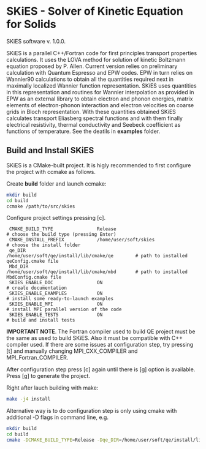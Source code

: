 # SKiES - **S**olver of **Ki**netic **E**quation for **S**olids

SKiES software v. 1.0.0.

SKiES is a parallel C++/Fortran code for first principles transport properties calculations. It uses the LOVA method for solution of kinetic Boltzmann equation proposed by P. Allen.
Current version relies on preliminary calculation with Quantum Espresso and EPW codes.
EPW in turn relies on Wannier90 calculations to obtain all the quantities required next in maximally localized Wannier function representation. SKiES uses quantities in this representation and routines for Wannier interpolation as provided in EPW as an external library to obtain electron and phonon energies, matrix elements of electron-phonon interaction and electron velocities on coarse grids in Bloch representation. With these quantities obtained SKiES calculates transport Eliasberg spectral functions and with them finally electrical resistivity, thermal conductivity and Seebeck coefficient as functions of temperature. See the deatils in **examples** folder.


## Build and Install SKiES

SKiES is a CMake-built project.
It is higly recommended to first configure the project with ccmake as follows.

Create **build** folder and launch ccmake:
```bash
mkdir build
cd build
ccmake /path/to/src/skies
```
Configure project settings pressing [c].
```
 CMAKE_BUILD_TYPE                Release                                        # choose the build type (pressing Enter)
 CMAKE_INSTALL_PREFIX            /home/user/soft/skies                          # choose the install folder
 qe_DIR                          /home/user/soft/qe/install/lib/cmake/qe        # path to installed qeConfig.cmake file
 Mbd_DIR                         /home/user/soft/qe/install/lib/cmake/mbd       # path to installed MbdConfig.cmake file
 SKIES_ENABLE_DOC                ON                                             # create documentation
 SKIES_ENABLE_EXAMPLES           ON                                             # install some ready-to-launch examples
 SKIES_ENABLE_MPI                ON                                             # install MPI parallel version of the code
 SKIES_ENABLE_TESTS              ON                                             # build and install tests
```

**IMPORTANT NOTE**. The Fortran compiler used to build QE project must be the same as used to build SKiES. Also it must be compatible with C++ compiler used. If there are some issues at configuration step, try pressing [t] and manually changing  MPI_CXX_COMPILER and  MPI_Fortran_COMPILER.

After configuration step press [c] again until there is [g] option is available. Press [g] to generate the project. 

Right after lauch building with make:
```bash
make -j4 install
```

Alternative way is to do configuration step is only using cmake with additional -D flags in command line, e.g.
```bash
mkdir build
cd build
cmake -DCMAKE_BUILD_TYPE=Release -Dqe_DIR=/home/user/soft/qe/install/lib/cmake/qe -S /path/to/src/skies
```
